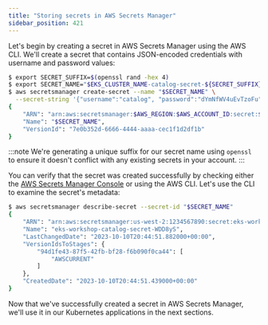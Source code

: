 ```yaml
---
title: "Storing secrets in AWS Secrets Manager"
sidebar_position: 421
---
```


Let's begin by creating a secret in AWS Secrets Manager using the AWS CLI. We'll create a secret that contains JSON-encoded credentials with username and password values:

```bash
$ export SECRET_SUFFIX=$(openssl rand -hex 4)
$ export SECRET_NAME="$EKS_CLUSTER_NAME-catalog-secret-${SECRET_SUFFIX}"
$ aws secretsmanager create-secret --name "$SECRET_NAME" \
  --secret-string '{"username":"catalog", "password":"dYmNfWV4uEvTzoFu"}' --region $AWS_REGION
{
    "ARN": "arn:aws:secretsmanager:$AWS_REGION:$AWS_ACCOUNT_ID:secret:$SECRET_NAME",
    "Name": "$SECRET_NAME",
    "VersionId": "7e0b352d-6666-4444-aaaa-cec1f1d2df1b"
}
```

:::note
We're generating a unique suffix for our secret name using `openssl` to ensure it doesn't conflict with any existing secrets in your account.
:::

You can verify that the secret was created successfully by checking either the [AWS Secrets Manager Console](https://console.aws.amazon.com/secretsmanager/listsecrets) or using the AWS CLI. Let's use the CLI to examine the secret's metadata:

```bash
$ aws secretsmanager describe-secret --secret-id "$SECRET_NAME"
{
    "ARN": "arn:aws:secretsmanager:us-west-2:1234567890:secret:eks-workshop-catalog-secret-WDD8yS",
    "Name": "eks-workshop-catalog-secret-WDD8yS",
    "LastChangedDate": "2023-10-10T20:44:51.882000+00:00",
    "VersionIdsToStages": {
        "94d1fe43-87f5-42fb-bf28-f6b090f0ca44": [
            "AWSCURRENT"
        ]
    },
    "CreatedDate": "2023-10-10T20:44:51.439000+00:00"
}
```

Now that we've successfully created a secret in AWS Secrets Manager, we'll use it in our Kubernetes applications in the next sections.
